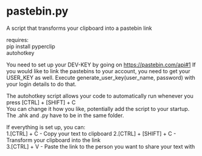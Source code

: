# pastebin.py
A script that transforms your clipboard into a pastebin link

requires:  
pip install pyperclip  
autohotkey

You need to set up your DEV-KEY by going on https://pastebin.com/api#1
If you would like to link the pastebins to your account, you need to get your USER_KEY as well. Execute generate_user_key(user_name, password) with your login details to do that.

The autohotkey script allows your code to automatically run whenever you press [CTRL] + [SHIFT] + C  
You can change it how you like, potentially add the script to your startup.  
The .ahk and .py have to be in the same folder.

If everything is set up, you can:  
1.[CTRL] + C - Copy your text to clipboard
2.[CTRL] + [SHIFT] + C - Transform your clipboard into the link  
3.[CTRL] + V - Paste the link to the person you want to share your text with
